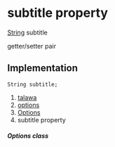 
<div>

# subtitle property

</div>


[String](https://api.flutter.dev/flutter/dart-core/String-class.html)
subtitle


getter/setter pair




## Implementation

``` language-dart
String subtitle;
```







1.  [talawa](../../index.md)
2.  [options](../../models_options_options/)
3.  [Options](../../models_options_options/Options-class.md)
4.  subtitle property

##### Options class







